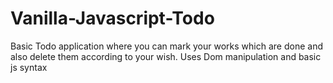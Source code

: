 # Vanilla-Javascript-Todo

Basic Todo application where you can mark your works which are done and also delete them according to your wish.
Uses Dom manipulation and basic js syntax
